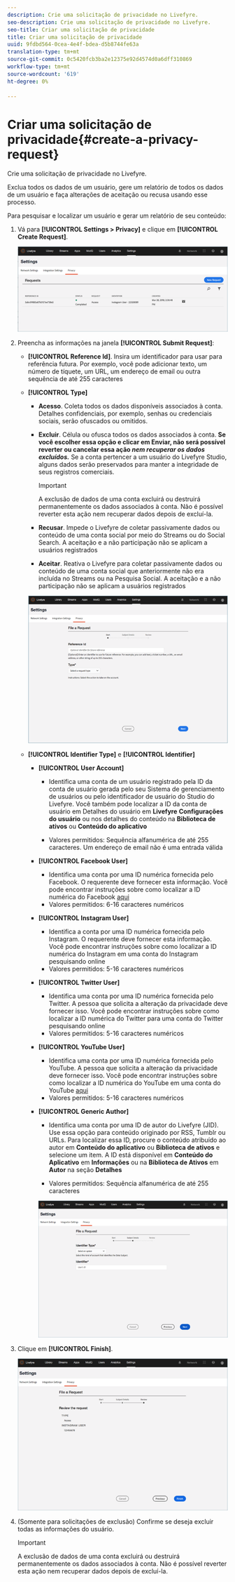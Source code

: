 ```yaml
---
description: Crie uma solicitação de privacidade no Livefyre.
seo-description: Crie uma solicitação de privacidade no Livefyre.
seo-title: Criar uma solicitação de privacidade
title: Criar uma solicitação de privacidade
uuid: 9fdbd564-0cea-4e4f-bdea-d5b8744fe63a
translation-type: tm+mt
source-git-commit: 0c5420fcb3ba2e12375e92d4574d0a6dff310869
workflow-type: tm+mt
source-wordcount: '619'
ht-degree: 0%

---
```



# Criar uma solicitação de privacidade{#create-a-privacy-request}

Crie uma solicitação de privacidade no Livefyre.

Exclua todos os dados de um usuário, gere um relatório de todos os dados de um usuário e faça alterações de aceitação ou recusa usando esse processo.

Para pesquisar e localizar um usuário e gerar um relatório de seu conteúdo:

1. Vá para **[!UICONTROL Settings > Privacy]** e clique em **[!UICONTROL Create Request]**.

   ![](assets/privacypage1.png)

1. Preencha as informações na janela **[!UICONTROL Submit Request]**:

   * **[!UICONTROL Reference Id]**. Insira um identificador para usar para referência futura. Por exemplo, você pode adicionar texto, um número de tíquete, um URL, um endereço de email ou outra sequência de até 255 caracteres
   * **[!UICONTROL Type]**

      * **Acesso**. Coleta todos os dados disponíveis associados à conta. Detalhes confidenciais, por exemplo, senhas ou credenciais sociais, serão ofuscados ou omitidos.

      * **Excluir**. Célula ou ofusca todos os dados associados à conta. **Se você escolher essa opção e clicar em Enviar, não será possível reverter ou cancelar essa ação  *nem recuperar os dados excluídos.*** Se a conta pertencer a um usuário do Livefyre Studio, alguns dados serão preservados para manter a integridade de seus registros comerciais.

         >[!IMPORTANT]
         >
         >A exclusão de dados de uma conta excluirá ou destruirá permanentemente os dados associados à conta. Não é possível reverter esta ação nem recuperar dados depois de excluí-la.

      * **Recusar**. Impede o Livefyre de coletar passivamente dados ou conteúdo de uma conta social por meio do Streams ou do Social Search. A aceitação e a não participação não se aplicam a usuários registrados
      * **Aceitar**. Reativa o Livefyre para coletar passivamente dados ou conteúdo de uma conta social que anteriormente não era incluída no Streams ou na Pesquisa Social. A aceitação e a não participação não se aplicam a usuários registrados

      ![](assets/privacypage2.png)

   * **[!UICONTROL Identifier Type]** e **[!UICONTROL Identifier]**

      * **[!UICONTROL User Account]**

         * Identifica uma conta de um usuário registrado pela ID da conta de usuário gerada pelo seu Sistema de gerenciamento de usuários ou pelo identificador de usuário do Studio do Livefyre. Você também pode localizar a ID da conta de usuário em Detalhes do usuário em **Livefyre** **Configurações do usuário** ou nos detalhes do conteúdo na **Biblioteca de ativos** ou **Conteúdo do aplicativo**

         * Valores permitidos: Sequência alfanumérica de até 255 caracteres. Um endereço de email não é uma entrada válida
      * **[!UICONTROL Facebook User]**

         * Identifica uma conta por uma ID numérica fornecida pelo Facebook. O requerente deve fornecer esta informação. Você pode encontrar instruções sobre como localizar a ID numérica do Facebook [aqui](https://www.facebook.com/help/1397933243846983?helpref=faq_content)
         * Valores permitidos: 6-16 caracteres numéricos
      * **[!UICONTROL Instagram User]**

         * Identifica a conta por uma ID numérica fornecida pelo Instagram. O requerente deve fornecer esta informação. Você pode encontrar instruções sobre como localizar a ID numérica do Instagram em uma conta do Instagram pesquisando online
         * Valores permitidos: 5-16 caracteres numéricos
      * **[!UICONTROL Twitter User]**

         * Identifica uma conta por uma ID numérica fornecida pelo Twitter. A pessoa que solicita a alteração da privacidade deve fornecer isso. Você pode encontrar instruções sobre como localizar a ID numérica do Twitter para uma conta do Twitter pesquisando online
         * Valores permitidos: 5-16 caracteres numéricos
      * **[!UICONTROL YouTube User]**

         * Identifica uma conta por uma ID numérica fornecida pelo YouTube. A pessoa que solicita a alteração da privacidade deve fornecer isso. Você pode encontrar instruções sobre como localizar a ID numérica do YouTube em uma conta do YouTube [aqui](https://support.google.com/youtube/answer/3250431?hl=en)
         * Valores permitidos: 5-16 caracteres numéricos
      * **[!UICONTROL Generic Author]**

         * Identifica uma conta por uma ID de autor do Livefyre (JID). Use essa opção para conteúdo originado por RSS, Tumblr ou URLs. Para localizar essa ID, procure o conteúdo atribuído ao autor em **Conteúdo do aplicativo** ou **Biblioteca de ativos** e selecione um item. A ID está disponível em **Conteúdo do Aplicativo** em **Informações** ou na **Biblioteca de Ativos** em **Autor** na seção **Detalhes**

         * Valores permitidos: Sequência alfanumérica de até 255 caracteres

         ![](assets/privacypage3.png)








1. Clique em **[!UICONTROL Finish]**.

   ![](assets/privacypage4.png)

1. (Somente para solicitações de exclusão) Confirme se deseja excluir todas as informações do usuário.

   >[!IMPORTANT]
   >
   >A exclusão de dados de uma conta excluirá ou destruirá permanentemente os dados associados à conta. Não é possível reverter esta ação nem recuperar dados depois de excluí-la.

